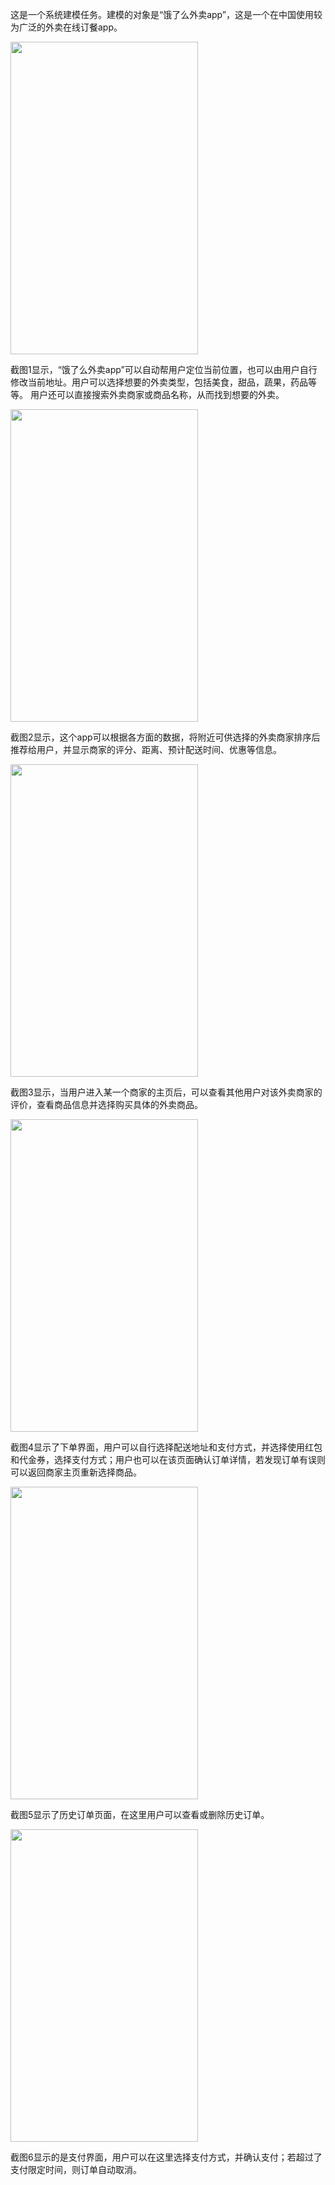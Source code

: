 
这是一个系统建模任务。建模的对象是“饿了么外卖app”，这是一个在中国使用较为广泛的外卖在线订餐app。

<img src="https://github.com/dramaticTickets/dramatic-tickets/blob/master/documents/Modeling_Training/Picture/Pic%201.jpg?raw=true" width = "300px" height = "500px" /> 

截图1显示，“饿了么外卖app”可以自动帮用户定位当前位置，也可以由用户自行修改当前地址。用户可以选择想要的外卖类型，包括美食，甜品，蔬果，药品等等。
用户还可以直接搜索外卖商家或商品名称，从而找到想要的外卖。

<img src="https://github.com/dramaticTickets/dramatic-tickets/blob/master/documents/Modeling_Training/Picture/Pic%202.jpg?raw=true" width = "300px" height = "500px" /> 

截图2显示，这个app可以根据各方面的数据，将附近可供选择的外卖商家排序后推荐给用户，并显示商家的评分、距离、预计配送时间、优惠等信息。 

<img src="https://github.com/dramaticTickets/dramatic-tickets/blob/master/documents/Modeling_Training/Picture/Pic%203.jpg?raw=true" width = "300px" height = "500px" /> 

截图3显示，当用户进入某一个商家的主页后，可以查看其他用户对该外卖商家的评价，查看商品信息并选择购买具体的外卖商品。

<img src="https://github.com/dramaticTickets/dramatic-tickets/blob/master/documents/Modeling_Training/Picture/Pic%204.jpg?raw=true" width = "300px" height = "500px" /> 

截图4显示了下单界面，用户可以自行选择配送地址和支付方式，并选择使用红包和代金券，选择支付方式；用户也可以在该页面确认订单详情，若发现订单有误则可以返回商家主页重新选择商品。

<img src="https://github.com/dramaticTickets/dramatic-tickets/blob/master/documents/Modeling_Training/Picture/Pic%205.jpg?raw=true" width = "300px" height = "500px" /> 

截图5显示了历史订单页面，在这里用户可以查看或删除历史订单。

<img src="https://github.com/dramaticTickets/dramatic-tickets/blob/master/documents/Modeling_Training/Picture/Pic%206.jpg?raw=true" width = "300px" height = "500px" /> 

截图6显示的是支付界面，用户可以在这里选择支付方式，并确认支付；若超过了支付限定时间，则订单自动取消。
